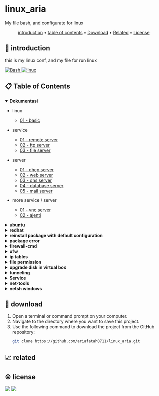 # linux_aria

My file bash, and configurate for linux

<p align="center">
  <a href="#introduction">introduction</a> •
  <a href="#table-of-contents">table of contents</a> •
  <a href="#download">Download</a> •
  <a href="#related">Related</a> •
  <a href="#license">License</a>
</p>

<p id="introduction"></p>

## 🚀 introduction
this is my linux conf, and my file for run linux

<p align="left"> <a href="#">
  <img alt='Bash' src='https://img.shields.io/badge/-Bash-4EAA25?style=flat-square&logo=gnu-bash&logoColor=white'>
  <img alt="linux" src="https://img.shields.io/badge/-Linux-FCC624?style=flat-square&logo=linux&logoColor=black" />
  </a>
</p>

<p id="table-of-contents"></p>

## 📋 Table of Contents
<details open>
  <summary><b>Dokumentasi</b></summary>
  
  - linux
    - <a href="./README/0/01 - basic.md">01 - basic</a>

  - service
    - <a href="./README/1/01 - remote server.md">01 - remote server</a>
    - <a href="./README/1/02 - ftp server.md">02 - ftp server</a>
    -  <a href="./README/1/03 - file server.md">03 - file server</a>
  - server
    - <a href="./README/2/01 - dhcp server.md">01 - dhcp server</a>
    - <a href="./README/2/02 - web server.md">02 - web server</a>
    - <a href="./README/2/03 - dns server.md">03 - dns server</a>
    - <a href="./README/2/04 - database server.md">04 - database server</a>
    - <a href="./README/2/05 - mail server.md">05 - mail server</a>
  - more service / server
    - <a href="./README/3/01 - vnc server.md">01 - vnc server</a>
    - <a href="./README/3/02 - ajenti.md">02 - ajenti</a>
</details>

<details>
  <summary><b>ubuntu</b></summary>

  - install ubuntu
</details>

<details>
  <summary><b>redhat</b></summary>
  
  - install redhat with cli
    - before install in option installasion click "TAB"
    - and add in prompt "inst.text"

  - mount package
    - click icon iso in bottom window virtual machine red hat
      - and click rhel9dvd or ur iso red hat
    - make folder /mnt/disc/ ```mkdir -p /mnt/disc/```
    - mount repository ```mount /dev/sr0 /mnt/disc/```
    - make file repository conf with ```vi /etc/yum.repos.d/rhel9dvd.repo```
      ```
      [BaseOS]
      name=BaseOS Package Red Hat Enterprise Linux 9
      metadata_expire=-1
      gpgcheck=1
      enabled=1
      baseurl=file:///mnt/disc/BaseOS/
      gpgkey=file:///etc/pki/rpm-gpg/RPM-GPG-KEY-redhat-release

      [AppStream]
      name=AppStream Packages Red Hat Enterprise Linux 9
      metadata_expire=-1
      gpgcheck=1
      enabled=1
      baseurl=file:///mnt/disc/AppStream/
      gpgkey=file:///etc/pki/rpm-gpg/RPM-GPG-KEY-redhat-release
      ```
    - change subscription manager conf with ```vi /etc/yum/pluginconf.d/subscription-manager.conf```
      - change enabled 1 to 0
    - ```yum clean all```
    - ```yum repolist```
  
  - mount package with server repo
    - file repo with server repo
      ```
      [BaseOS]
      name=BaseOS
      gpgcheck=0
      enabled=1
      baseurl=http://10.1.10.211/rhel9.4/BaseOS

      [AppStream]
      name=AppStream
      gpgcheck=0
      enabled=1
      baseurl=http://10.1.10.211/rhel9.4/AppStream  
      ```
    - rhsm
      - vi /etc/rhsm/rhsm.conf
        ```
        manage_repos = 0
        ```
    
    - with dnf
      ```
      dnf config-manager --add-repo "http://10.1.10.211/rhel9.4/BaseOS"
      echo "gpgcheck=0" > /etc/yum.repos.d/10.1.10.211_rhel9.4_BaseOS.repo
      ```
</details>

<details>
  <summary><b>reinstall package with default configuration</b></summary>
  
  - if ur want reset configuration file to default u can
    ```
    sudo apt-get purge haproxy
    sudo apt-get install haproxy
    ```
</details>

<details>
  <summary><b>package error</b></summary>

  - process id
    - ```ps aux | grep -i apt```
    - ```sudo kill <process_id>```
    - ```sudo kill -9 <process_id>```
    - ```sudo killall apt apt-get```

  - lsof dpkg lock
    - ```sudo lsof /var/lib/dpkg/lock```
    - ```sudo lsof /var/lib/apt/lists/lock```
    - ```sudo lsof /var/cache/apt/archives/lock```

    - ```sudo rm /var/lib/apt/lists/lock```
    - ```sudo rm /var/cache/apt/archives/lock```
    - ```sudo rm /var/lib/dpkg/lock```
    - ```sudo dpkg --configure -a```

  - dpkg front-end
    - ```sudo lsof /var/lib/dpkg/lock-frontend```
      ```
      lsof: WARNING: can't stat() fuse.gvfsd-fuse file system /run/user/1000/gvfs
      Output information may be incomplete.
      COMMAND    PID USER   FD   TYPE DEVICE SIZE/OFF   NODE NAME
      unattende 2823 root    5uW  REG    8,2        0 145221 /var/lib/dpkg/lock-frontend
      ```
    - ```sudo kill -9 PID```
    - ```sudo rm /var/lib/dpkg/lock-frontend```
    - ```sudo apt update```
</details>

<details>
  <summary><b>firewall-cmd</b></summary>

  - ```firewall-cmd --permanent --add-port=1000-1100/tcp```
  - ```firewall-cmd --permanent --add-port={80/tcp,443/tcp}```
  - ```firewall-cmd --permanent --add-port=21/tcp```
  - ```firewall-cmd --permanent --add-service=dns```
  - ```firewall-cmd --permanent --remove-port=21/tcp```
  - ```firewall-cmd --reload```
  - ``` firewall-cmd --list-ports```
</details>

<details>
  <summary><b>ufw</b></summary>

  - ```ufw status```
  - ```ufw enable```
  - ```ufw disable```
  - ```ufw allow 23```
</details>

<details>
  <summary><b>ip tables</b></summary>

  - "iptables -A INPUT -p tcp --dport 22 -j ACCEPT" # allow port 22
  - "sudo iptables -A INPUT -p tcp -m tcp --dport 80 -j ACCEPT"
  - command list
    ```
    -p or --protocol	Specifies the protocol to match (e.g. tcp, udp, icmp)
    --dport	Specifies the destination port to match
    --sport	Specifies the source port to match
    -s or --source	Specifies the source IP address to match
    -d or --destination	Specifies the destination IP address to match
    -m state	Matches the state of a connection (e.g. NEW, ESTABLISHED, RELATED)
    -m multiport	Matches multiple ports or port ranges
    -m tcp	Matches TCP packets and includes additional TCP-specific options
    -m udp	Matches UDP packets and includes additional UDP-specific options
    -m string	Matches packets that contain a specific string
    -m limit	Matches packets at a specified rate limit
    -m conntrack	Matches packets based on their connection tracking information
    -m mark	Matches packets based on their Netfilter mark value
    -m mac	Matches packets based on their MAC address
    -m iprange	Matches packets based on a range of IP addresse
    ```
</details>

<details>
  <summary><b>file permission</b></summary>

  - ```sudo chmod 777 file.txt```
    - chmod owner-group-other
      - 4 = read
      - 2 = write
      - 1 = execute
    - ls -a => all file
    - ls -l => list permission

  - ```sudo chown -R $USER:$USER /path/to/path```
  - ```sudo chmod -R 755 /path/to/path```
</details>

<details>
  <summary><b>upgrade disk in virtual box</b></summary>
  https://www.pragmaticlinux.com/2020/09/how-to-increase-the-disk-size-in-a-virtualbox-virtual-machine/

  - click tools > media , and chose u disk
  - chnage the memory to ur want
  - open machine
    - lsbk -p | grep "disk"
    - lsbk -p | grep "part"
  - if u have gprated u can install and add in ide partisi
  - pindahin alocated ke extend  dev2,
  - lalu dari situ tambahin yang dev5 yaitu sswap tapi yang free storage
  - lalu kecilini partisi extend dev2
  - lalu tambahin deh yang dev1
  - aply lalu aktifkan dev5 ke swap dan restart
</details>

<details>
  <summary><b>tunneling</b></summary>

  - L remote local
    - ssh -L <remote_port>:<local_address>:<local_port> <user>@<server_tujuan_yang_akan_diambil_portnya> -p <port>
    - ssh -L 80:127.0.0.1:8080 192.168.1.1

  - R reote jarak jauh
    - ssh -R <remote_port>:<local_address>:<local_port> <user>@<ip_address> -p <port>
    - ssh -R 80:127.0.0.1:8080 192.168.1.1
  
  -D dynamis ssh proxy
    - ssh -D <local_port> <username>@<ip_address>
    - ssh -D 1234 ariafatah@192.168.1.1

    setting firefox lalu cari proxy dan ubah host socks dan masukan ip dan portnya
    host proxt: 192.168.1.1    1234
</details>

<details>
  <summary><b>Service</b></summary>

  - /etc/init.d (ubuntu, debian)
    ```
    sudo /etc/init.d/<nama-service> status
    sudo /etc/init.d/<nama-service> restart
    sudo /etc/init.d/<nama-service> stop

    ls /etc/init.d
    ```
  - /etc/rc.d/init.d (cent, redhat)
    ```
    ls /etc/init.d
    ```
  - service
    ```
    service --status-all
    service <nama-service> status
    service <nama-service> start | restart | stop
    ```
  - systemctl
    ```
    systemctl daemon-reload
    systemctl restart <nama-service>

    sudo systemctl enable <nama-service>

    systemctl is-active <nama-service>
    systemctl list-unit-files --type=service | grep enabled
    ```
</details>

<details>
  <summary><b>net-tools</b></summary>

  - net-tools
    ```bash 
    netstat -tulpn
    kill -9 <pid>

    lsof -i tcp:80
    kill -9 <pid>
    ```
</details>


<details>
  <summary><b>netsh windows</b></summary>

  - port forwading with portproxy
    ```bash
    # add
    netsh interface portproxy add v4tov4 listenaddress=<IP_Windows> listenport=<Port_Windows> connectaddress=<IP_Tujuan> connectport=<Port_Tujuan>
    netsh interface portproxy add v4tov4 listenaddress=127.0.0.1 listenport=8080 connectaddress=172.27.139.111 connectport=22

    netsh interface portproxy add v4tov4 listenaddress=192.168.242.228 listenport=8081 connectaddress=172.27.139.111 connectport=8080

    # list
    netsh interface portproxy show all

    # delete
    netsh interface portproxy delete v4tov4 listenaddress=<IP_Windows> listenport=<Port_Windows>
    netsh interface portproxy delete v4tov4 listenaddress=127.0.0.1 listenport=8080

    # reset
    netsh interface portproxy reset
    ```
  - firewall
    ```bash
    # add
    netsh advfirewall firewall add rule name="Allow Port 8081" protocol=TCP dir=in localport=8081 action=allow
    
    netsh advfirewall firewall add rule name="Allow Port Range 8081-8090" protocol=TCP dir=in localport=8081-8090 action=allow


    # list
    netsh advfirewall firewall show rule name=all
    ```
</details>

<p id="download"></p>

## 🔨 download

1. Open a terminal or command prompt on your computer.
2. Navigate to the directory where you want to save this project.
3. Use the following command to download the project from the GitHub repository:
   ```sh
   git clone https://github.com/ariafatah0711/linux_aria.git
   ```

<p id="related"></p>

## 📈 related

<p id="license"></p>

## ©️ license
<a href="https://github.com/ariafatah0711" alt="CREATED"><img src="https://img.shields.io/static/v1?style=for-the-badge&label=CREATED%20BY&message=ariafatah0711&color=000000"></a>
<a href="https://github.com/ariafatah0711/ariafatah0711/blob/main/LICENSE" alt="LICENSE"><img src="https://img.shields.io/static/v1?style=for-the-badge&label=LICENSE&message=MIT&color=000000"></a>
